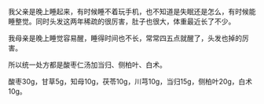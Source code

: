 我父亲是晚上睡起来，有时候睡不着玩手机，也不知道是失眠还是怎么，有时候能睡整觉。同时头发这两年稀疏的很厉害，肚子也很大，体重最近长了不少。

我母亲是晚上睡觉容易醒，睡得时间也不长，常常四五点就醒了，头发也掉的厉害。

所以统一处方都是酸枣仁汤加当归、侧柏叶、白术。

酸枣30g，甘草5g，知母10g，茯苓10g，川芎10g，当归15g，侧柏叶20g，白术10g。

